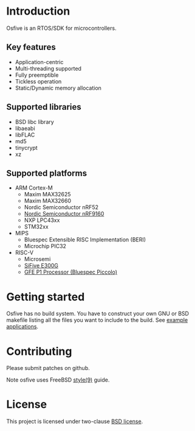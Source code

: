 # Introduction

Osfive is an RTOS/SDK for microcontrollers.

## Key features
- Application-centric
- Multi-threading supported
- Fully preemptible
- Tickless operation
- Static/Dynamic memory allocation

## Supported libraries
- BSD libc library
- libaeabi
- libFLAC
- md5
- tinycrypt
- xz

## Supported platforms
- ARM Cortex-M
  * Maxim MAX32625
  * Maxim MAX32660
  * Nordic Semiconductor nRF52
  * [Nordic Semiconductor nRF9160](https://github.com/osfive/nrf9160)
  * NXP LPC43xx
  * STM32xx
- MIPS
  * Bluespec Extensible RISC Implementation (BERI)
  * Microchip PIC32
- RISC-V
  * Microsemi
  * [SiFive E300G](https://github.com/osfive/hifive1-oled)
  * [GFE P1 Processor (Bluespec Piccolo)](https://github.com/CTSRD-CHERI/piccolo-demo)

# Getting started

Osfive has no build system. You have to construct your own GNU or BSD makefile listing all the files you want to include to the build. See [example applications](https://github.com/osfive/).

# Contributing

Please submit patches on github.

Note osfive uses FreeBSD [style(9)](https://www.freebsd.org/cgi/man.cgi?query=style&sektion=9) guide.

# License

This project is licensed under two-clause [BSD license](https://en.wikipedia.org/wiki/BSD_licenses#2-clause_license_(%22Simplified_BSD_License%22_or_%22FreeBSD_License%22)).
